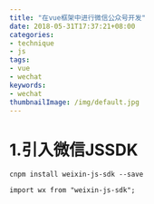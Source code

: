 ```yaml
---
title: "在vue框架中进行微信公众号开发"
date: 2018-05-31T17:37:21+08:00
categories:
- technique
- js
tags:
- vue
- wechat
keywords:
- wechat
thumbnailImage: /img/default.jpg
---
```


<!--more-->

<!-- toc -->

# 1.引入微信JSSDK
    cnpm install weixin-js-sdk --save

    import wx from "weixin-js-sdk";
